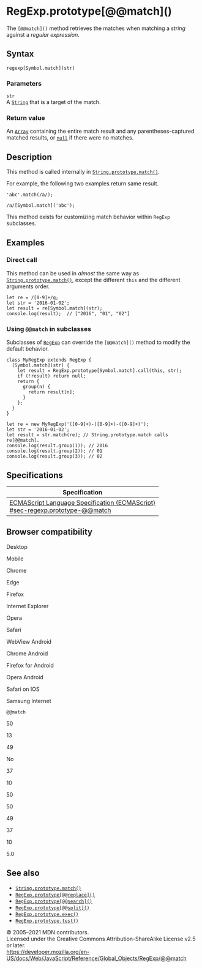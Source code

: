 RegExp.prototype\[@@match\]()
=============================

The `[@@match]()` method retrieves the matches when matching a *string* against a *regular expression*.

Syntax
------

    regexp[Symbol.match](str)

### Parameters

`str`  
A [`String`](../string) that is a target of the match.

### Return value

An [`Array`](../array) containing the entire match result and any parentheses-captured matched results, or [`null`](../null) if there were no matches.

Description
-----------

This method is called internally in [`String.prototype.match()`](../string/match).

For example, the following two examples return same result.

    'abc'.match(/a/);

    /a/[Symbol.match]('abc');

This method exists for customizing match behavior within `RegExp` subclasses.

Examples
--------

### Direct call

This method can be used in *almost* the same way as [`String.prototype.match()`](../string/match), except the different `this` and the different arguments order.

    let re = /[0-9]+/g;
    let str = '2016-01-02';
    let result = re[Symbol.match](str);
    console.log(result);  // ["2016", "01", "02"]

### Using `@@match` in subclasses

Subclasses of [`RegExp`](../regexp) can override the `[@@match]()` method to modify the default behavior.

    class MyRegExp extends RegExp {
      [Symbol.match](str) {
        let result = RegExp.prototype[Symbol.match].call(this, str);
        if (!result) return null;
        return {
          group(n) {
            return result[n];
          }
        };
      }
    }

    let re = new MyRegExp('([0-9]+)-([0-9]+)-([0-9]+)');
    let str = '2016-01-02';
    let result = str.match(re); // String.prototype.match calls re[@@match].
    console.log(result.group(1)); // 2016
    console.log(result.group(2)); // 01
    console.log(result.group(3)); // 02

Specifications
--------------

<table><thead><tr class="header"><th>Specification</th></tr></thead><tbody><tr class="odd"><td><a href="https://tc39.es/ecma262/#sec-regexp.prototype-@@match">ECMAScript Language Specification (ECMAScript)<br />
<span class="small">#sec-regexp.prototype-@@match</span></a></td></tr></tbody></table>

Browser compatibility
---------------------

Desktop

Mobile

Chrome

Edge

Firefox

Internet Explorer

Opera

Safari

WebView Android

Chrome Android

Firefox for Android

Opera Android

Safari on IOS

Samsung Internet

`@@match`

50

13

49

No

37

10

50

50

49

37

10

5.0

See also
--------

-   [`String.prototype.match()`](../string/match)
-   [`RegExp.prototype[@@replace]()`](@@replace)
-   [`RegExp.prototype[@@search]()`](@@search)
-   [`RegExp.prototype[@@split]()`](@@split)
-   [`RegExp.prototype.exec()`](exec)
-   [`RegExp.prototype.test()`](test)

© 2005–2021 MDN contributors.  
Licensed under the Creative Commons Attribution-ShareAlike License v2.5 or later.  
<a href="https://developer.mozilla.org/en-US/docs/Web/JavaScript/Reference/Global_Objects/RegExp/@@match" class="_attribution-link">https://developer.mozilla.org/en-US/docs/Web/JavaScript/Reference/Global_Objects/RegExp/@@match</a>
